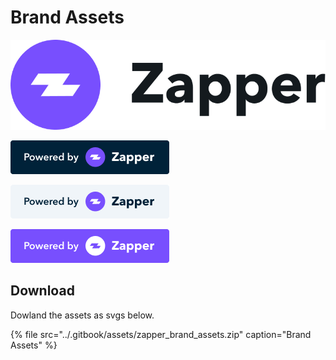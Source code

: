 # Brand Assets

![Zapper Official Logo](../.gitbook/assets/group-24-5-.png)

![API integration logo - Black](../.gitbook/assets/built-on-black.png)

![API integration logo - Gray](../.gitbook/assets/built-on-gray.png)

![API integration logo - Purple](../.gitbook/assets/built-on-purple.png)

## Download

Dowland the assets as svgs below. 

{% file src="../.gitbook/assets/zapper\_brand\_assets.zip" caption="Brand Assets" %}



